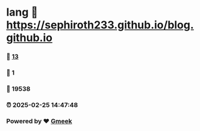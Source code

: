 # lang :link: https://sephiroth233.github.io/blog.github.io 
### :page_facing_up: [13](https://sephiroth233.github.io/blog.github.io/tag.html) 
### :speech_balloon: 1 
### :hibiscus: 19538 
### :alarm_clock: 2025-02-25 14:47:48 
### Powered by :heart: [Gmeek](https://github.com/Meekdai/Gmeek)
